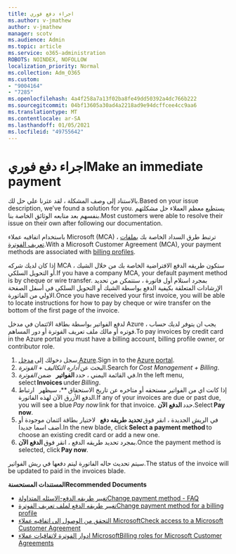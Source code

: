 ```yaml
---
title: اجراء دفع فوري
ms.author: v-jmathew
author: v-jmathew
manager: scotv
ms.audience: Admin
ms.topic: article
ms.service: o365-administration
ROBOTS: NOINDEX, NOFOLLOW
localization_priority: Normal
ms.collection: Adm_O365
ms.custom:
- "9004164"
- "7285"
ms.openlocfilehash: 4a4f258a7a13f02ba8fe49dd50392a4dc766b222
ms.sourcegitcommit: 04bf13605a30ad4a2218ad9e94dcffcee4cc9aa6
ms.translationtype: MT
ms.contentlocale: ar-SA
ms.lasthandoff: 01/05/2021
ms.locfileid: "49755642"
---
```

# <a name="make-an-immediate-payment"></a><span data-ttu-id="0fc3f-102">اجراء دفع فوري</span><span class="sxs-lookup"><span data-stu-id="0fc3f-102">Make an immediate payment</span></span>

<span data-ttu-id="0fc3f-103">بالاستناد إلى وصف المشكلة ، لقد عثرنا علي حل لك.</span><span class="sxs-lookup"><span data-stu-id="0fc3f-103">Based on your issue description, we’ve found a solution for you.</span></span> <span data-ttu-id="0fc3f-104">يستطيع معظم العملاء حل مشكلتهم بنفسهم بعد متابعه الوثائق الخاصة بنا.</span><span class="sxs-lookup"><span data-stu-id="0fc3f-104">Most customers were able to resolve their issue on their own after following our documentation.</span></span>

<span data-ttu-id="0fc3f-105">باستخدام اتفاقيه عملاء Microsoft (MCA) ، ترتبط طرق السداد الخاصة بك [بملفات تعريف الفوترة](https://docs.microsoft.com/azure/billing/billing-how-to-change-credit-card?WT.mc_id=Portal-Microsoft_Azure_Support#change-payment-method-for-a-billing-profile).</span><span class="sxs-lookup"><span data-stu-id="0fc3f-105">With a Microsoft Customer Agreement (MCA), your payment methods are associated with [billing profiles](https://docs.microsoft.com/azure/billing/billing-how-to-change-credit-card?WT.mc_id=Portal-Microsoft_Azure_Support#change-payment-method-for-a-billing-profile).</span></span>

<span data-ttu-id="0fc3f-106">إذا كان لديك شركه MCA ، ستكون طريقه الدفع الافتراضية الخاصة بك من خلال الشيك أو التحويل السلكي.</span><span class="sxs-lookup"><span data-stu-id="0fc3f-106">If you have a company MCA, your default payment method is by cheque or wire transfer.</span></span> <span data-ttu-id="0fc3f-107">بمجرد استلام أول فاتورة ، ستتمكن من تحديد الإرشادات المتعلقة بكيفية الدفع بواسطة الشيك أو التحويل السلكي في أسفل الصفحة الاولي من الفاتورة.</span><span class="sxs-lookup"><span data-stu-id="0fc3f-107">Once you have received your first invoice, you will be able to locate instructions for how to pay by cheque or wire transfer on the bottom of the first page of the invoice.</span></span>

<span data-ttu-id="0fc3f-108">لدفع الفواتير بواسطة بطاقة الائتمان في مدخل Azure ، يجب ان يتوفر لديك حساب فوتره أو مالك ملف تعريف الفوترة أو دور المساهم.</span><span class="sxs-lookup"><span data-stu-id="0fc3f-108">To pay invoices by credit card in the Azure portal you must have a billing account, billing profile owner, or contributor role.</span></span>

1. <span data-ttu-id="0fc3f-109">سجل دخولك إلى [مدخل Azure](https://portal.azure.com/).</span><span class="sxs-lookup"><span data-stu-id="0fc3f-109">Sign in to the [Azure portal](https://portal.azure.com/).</span></span>
2. <span data-ttu-id="0fc3f-110">البحث عن *أداره التكاليف + الفوترة*.</span><span class="sxs-lookup"><span data-stu-id="0fc3f-110">Search for *Cost Management + Billing*.</span></span>
3. <span data-ttu-id="0fc3f-111">في القائمة اليمني ، حدد **الفواتير**   ضمن *الفوترة*.</span><span class="sxs-lookup"><span data-stu-id="0fc3f-111">In the left menu, select **Invoices** under *Billing*.</span></span>
4. <span data-ttu-id="0fc3f-112">إذا كانت اي من الفواتير مستحقه أو متاخره عن تاريخ الاستحقاق \*\*، سيظهر   ارتباط الدفع الأزرق الآن لهذه الفاتورة.</span><span class="sxs-lookup"><span data-stu-id="0fc3f-112">If any of your invoices are due or past due, you will see a blue *Pay now* link for that invoice.</span></span> <span data-ttu-id="0fc3f-113">حدد **الدفع الآن**.</span><span class="sxs-lookup"><span data-stu-id="0fc3f-113">Select **Pay now**.</span></span>
5. <span data-ttu-id="0fc3f-114">في الريش الجديدة ، انقر فوق **تحديد طريقه دفع**   لاختيار بطاقة ائتمان موجودة أو أضف اسما جديدا.</span><span class="sxs-lookup"><span data-stu-id="0fc3f-114">In the new blade, click **Select a payment method** to choose an existing credit card or add a new one.</span></span>
6. <span data-ttu-id="0fc3f-115">بمجرد تحديد طريقه الدفع ، انقر فوق **الدفع الآن**.</span><span class="sxs-lookup"><span data-stu-id="0fc3f-115">Once the payment method is selected, click **Pay now**.</span></span>

<span data-ttu-id="0fc3f-116">سيتم تحديث حاله الفاتورة ليتم دفعها في ريش الفواتير.</span><span class="sxs-lookup"><span data-stu-id="0fc3f-116">The status of the invoice will be updated to paid in the invoices blade.</span></span>

<span data-ttu-id="0fc3f-117">**المستندات المستحسنة**</span><span class="sxs-lookup"><span data-stu-id="0fc3f-117">**Recommended Documents**</span></span>

- [<span data-ttu-id="0fc3f-118">تغيير طريقه الدفع-الاسئله المتداولة</span><span class="sxs-lookup"><span data-stu-id="0fc3f-118">Change payment method - FAQ</span></span>](https://docs.microsoft.com/azure/billing/billing-how-to-change-credit-card?WT.mc_id=Portal-Microsoft_Azure_Support#frequently-asked-questions)
- [<span data-ttu-id="0fc3f-119">تغيير طريقه الدفع لملف تعريف الفوترة</span><span class="sxs-lookup"><span data-stu-id="0fc3f-119">Change payment method for a billing profile</span></span>](https://docs.microsoft.com/azure/cost-management-billing/manage/change-credit-card?WT.mc_id=Portal-Microsoft_Azure_Support#manage-credit-cards-for-a-microsoft-customer-agreement)
- [<span data-ttu-id="0fc3f-120">التحقق من الوصول إلى اتفاقيه عملاء Microsoft</span><span class="sxs-lookup"><span data-stu-id="0fc3f-120">Check access to a Microsoft Customer Agreement</span></span>](https://docs.microsoft.com/azure/cost-management-billing/manage/change-credit-card?WT.mc_id=Portal-Microsoft_Azure_Support%22%20%5Cl%20%22manage-credit-cards-for-a-microsoft-customer-agreement%22%20%5Ct%20%22_blank#check-the-type-of-your-account)
- [<span data-ttu-id="0fc3f-121">ادوار الفوترة لاتفاقيات عملاء Microsoft</span><span class="sxs-lookup"><span data-stu-id="0fc3f-121">Billing roles for Microsoft Customer Agreements</span></span>](https://docs.microsoft.com/azure/cost-management-billing/manage/understand-mca-roles)
